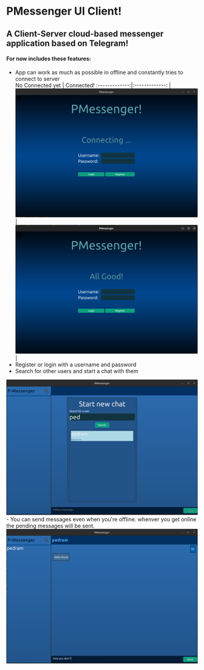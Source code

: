 # PMessenger UI Client!
## A Client-Server cloud-based messenger application based on Telegram!
#### For now includes these features:
-   App can work as much as possible in offline and constantly tries to connect to server<br>
  No Connected yet  | Connected! 
 :-------------:|:-------------:
 | <img src="./FirstPageOffline.png" width="600"/>  | <img src="./FirstPageOnline.png" width="600"/> | <br>
-   Register or login with a username and password
-   Search for other users and start a chat with them
<img src="./SearchPage.png" width="1000"/>
-   You can send messages even when you're offline. whenver you get online the pending messages will be sent.
<img src="./ChatPage.png" width="1000"/>
